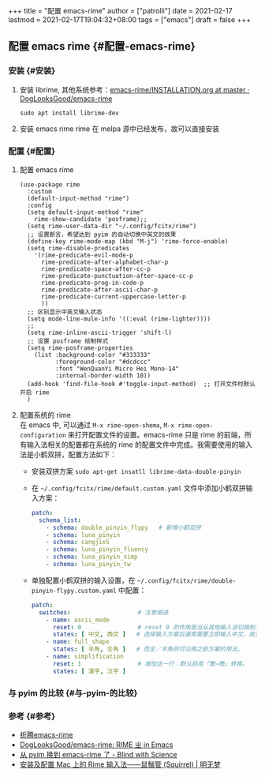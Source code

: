 +++
title = "配置 emacs-rime"
author = ["patrolli"]
date = 2021-02-17
lastmod = 2021-02-17T19:04:32+08:00
tags = ["emacs"]
draft = false
+++

## 配置 emacs rime {#配置-emacs-rime}


### 安装 {#安装}

1.  安装 librime, 其他系统参考：[emacs-rime/INSTALLATION.org at master · DogLooksGood/emacs-rime](https://github.com/DogLooksGood/emacs-rime/blob/master/INSTALLATION.org)

    `sudo apt install librime-dev`
2.  安装 emacs rime
    rime 在 melpa 源中已经发布，故可以直接安装


### 配置 {#配置}

1.  配置 emacs rime

    ```elisp
    (use-package rime
      :custom
      (default-input-method "rime")
      :config
      (setq default-input-method "rime"
    	rime-show-candidate 'posframe);;
      (setq rime-user-data-dir "~/.config/fcitx/rime")
      ;; 设置断言，希望达到 pyim 的自动切换中英文的效果
      (define-key rime-mode-map (kbd "M-j") 'rime-force-enable)
      (setq rime-disable-predicates
    	'(rime-predicate-evil-mode-p
    	  rime-predicate-after-alphabet-char-p
    	  rime-predicate-space-after-cc-p
    	  rime-predicate-punctuation-after-space-cc-p
    	  rime-predicate-prog-in-code-p
    	  rime-predicate-after-ascii-char-p
    	  rime-predicate-current-uppercase-letter-p
    	  ))
      ;; 区别显示中英文输入状态
      (setq mode-line-mule-info '((:eval (rime-lighter))))
      ;;
      (setq rime-inline-ascii-trigger 'shift-l)
      ;; 设置 posframe 绘制样式
      (setq rime-posframe-properties
    	(list :background-color "#333333"
    	      :foreground-color "#dcdccc"
    	      :font "WenQuanYi Micro Hei Mono-14"
    	      :internal-border-width 10))
      (add-hook 'find-file-hook #'toggle-input-method)  ;; 打开文件时默认开启 rime
      )
    ```
2.  配置系统的 rime <br />
    在 emacs 中, 可以通过 `M-x rime-open-shema`, `M-x rime-open-configuration` 来打开配置文件的设置。emacs-rime 只是 rime 的前端，所有输入法相关的配置都在系统的 rime 的配置文件中完成。我需要使用的输入法是小鹤双拼，配置方法如下：
    -   安装双拼方案
        `sudo apt-get insatll librime-data-double-pinyin`
    -   在 `~/.config/fcitx/rime/default.custom.yaml` 文件中添加小鹤双拼输入方案：

        ```yaml
        patch:
          schema_list:
        ​    - schema: double_pinyin_flypy   # 新增小鹤双拼
        ​    - schema: luna_pinyin
        ​    - schema: cangjie5
        ​    - schema: luna_pinyin_fluency
        ​    - schema: luna_pinyin_simp
        ​    - schema: luna_pinyin_tw
        ```
    -   单独配置小鹤双拼的输入设置，在 `~/.config/fcitx/rime/double-pinyin-flypy.custom.yaml` 中配置：

        ```yaml
        patch:
          switches:                   # 注意缩进
        ​    - name: ascii_mode
              reset: 0                # reset 0 的作用是当从其他输入法切换到本输入法重设为指定状态
              states: [ 中文, 西文 ]   # 选择输入方案后通常需要立即输入中文，故重设 ascii_mode = 0
        ​    - name: full_shape
              states: [ 半角, 全角 ]   # 而全／半角则可沿用之前方案的用法。
        ​    - name: simplification
              reset: 1                # 增加这一行：默认启用「繁→簡」转换。
              states: [ 漢字, 汉字 ]
        ```


### 与 pyim 的比较 {#与-pyim-的比较}


### 参考 {#参考}

-   [折腾emacs-rime](https://manateelazycat.github.io/emacs/2020/03/22/emacs-rime.html)
-   [DogLooksGood/emacs-rime: RIME ㄓ in Emacs](https://github.com/DogLooksGood/emacs-rime#%E4%B8%B4%E6%97%B6%E8%8B%B1%E6%96%87%E6%A8%A1%E5%BC%8F)
-   [从 pyim 换到 emacs-rime 了 - Blind with Science](https://blindwith.science/2020/12/460.html/)
-   [安装及配置 Mac 上的 Rime 输入法——鼠鬚管 (Squirrel) | 明无梦](https://www.dreamxu.com/install-config-squirrel/)
